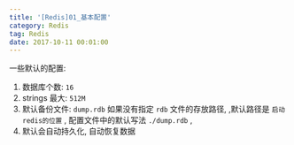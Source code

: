 ```yaml
---
title: '[Redis]01_基本配置'
category: Redis
tag: Redis
date: 2017-10-11 00:01:00
---
```




一些默认的配置:



1. 数据库个数:  `16` 
2. strings 最大: `512M`
3. 默认备份文件: `dump.rdb` 
   如果没有指定 `rdb` 文件的存放路径, ,默认路径是 `启动redis的位置` , 配置文件中的默认写法 `./dump.rdb` ,
4. 默认会自动持久化, 自动恢复数据


